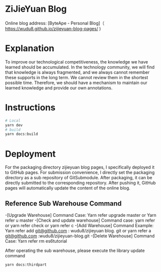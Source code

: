 # ZiJieYuan Blog

Online blog address: [ByteApe - Personal Blog]（ https://wudu8.github.io/zijieyuan-blog-pages/ )

# Explanation

To improve our technological competitiveness, the knowledge we have learned should be accumulated. In the technology community, we will find that knowledge is always fragmented, and we always cannot remember these supports in the long term. We cannot review them in the shortest possible time. Therefore, we should have a mechanism to maintain our learned knowledge and provide our own annotations.

# Instructions

```bash
# Local
yarn dev
# build
yarn docs:build
```

# Deployment

For the packaging directory zijieyuan blog pages, I specifically deployed it to GitHub pages. For submission convenience, I directly set the packaging directory as a sub repository of GitSubmodule. After packaging, it can be directly submitted to the corresponding repository. After pushing it, GitHub pages will automatically update the content of the online blog.

## Reference Sub Warehouse Command

-[Upgrade Warehouse] Command Case: Yarn refer upgrade master or Yarn refer u master
-[Check and update warehouse] Command case: yarn refer or yarn refer check or yarn refer c
-[Add Warehouse] Command Example: Yarn refer add git@github.com : wudu8/zijieyuan blog. git or yarn refer a git@github.com :wudu8/zijieyuan-blog.git
-[Delete Warehouse] Command Case: Yarn refer rm es6tutorial

After operating the sub warehouse, please execute the library update command

```bash
yarn docs:thirdpart
```

